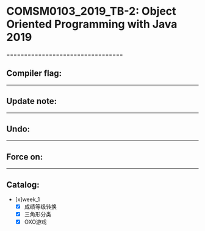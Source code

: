 # COMSM0103_2019_TB-2: Object Oriented Programming with Java 2019
=================================
## Compiler flag:

---
## Update note:
---
## Undo:

---
## Force on:

---

## Catalog:
- [x]week_1
	- [x] 成绩等级转换
	- [x] 三角形分类
	- [x] OXO游戏
